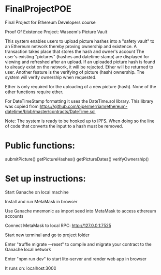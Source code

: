 # FinalProjectPOE
Final Project for Ethereum Developers course

Proof Of Existence Project: Waseem's Picture Vault

This system enables users to upload picture hashes into a "safety vault"
to an Ethereum network thereby proving ownership and existence.
A transaction takes place that stores the hash and owner's account
The user's existing "pictures" (hashes and datetime stamp) are displayed for viewing and refreshed after an upload.
If an uploaded picture hash is found to already exist on the network, it will be rejected. Ether will be returned to user.
Another feature is the verifying of picture (hash) ownership. The system will verify ownership when requested.

Ether is only required for the uploading of a new picture (hash). None of the other functions require ether.

For DateTimeStamp formatting it uses the DateTime.sol library.
This library was copied from https://github.com/pipermerriam/ethereum-datetime/blob/master/contracts/DateTime.sol

Note: The system is ready to be hooked up to IPFS. When doing so the line of code that converts the input to a hash must be removed.

Public functions:
================

submitPicture()
getPictureHashes()
getPictureDates()
verifyOwnership()

Set up instructions:
====================

Start Ganache on local machine

Install and run MetaMask in browser 

Use Ganache mnemonic as import seed into MetaMask to access ethereum accounts

Connect MetaMask to local RPC: http://127.0.0.1:7525

Start new terminal and go to project folder

Enter "truffle migrate --reset" to compile and migrate your contract to the Ganache local network

Enter "npm run dev" to start lite-server and render web app in browser

It runs on: localhost:3000

